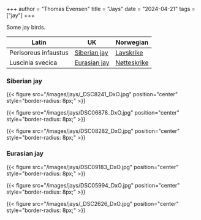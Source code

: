 +++
author = "Thomas Evensen"
title = "Jays"
date = "2024-04-21"
tags = ["jay"]
+++

Some jay birds.

<!--more-->

| Latin      | UK | Norwegian |
| --------- |  --------- |    --------- |
| Perisoreus infaustus | [Siberian jay](https://en.wikipedia.org/wiki/Siberian_jay) |  [Lavskrike](https://no.wikipedia.org/wiki/Lavskrike) |
| Luscinia svecica | [Eurasian jay](https://en.wikipedia.org/wiki/Eurasian_jay) |  [Nøtteskrike](https://no.wikipedia.org/wiki/Nøtteskrike) |

### Siberian jay

{{< figure src="/images/jays/_DSC8241_DxO.jpg" position="center" style="border-radius: 8px;" >}}

{{< figure src="/images/jays/DSC06878_DxO.jpg" position="center" style="border-radius: 8px;" >}}

{{< figure src="/images/jays/DSC08282_DxO.jpg" position="center" style="border-radius: 8px;" >}}

### Eurasian jay

{{< figure src="/images/jays/DSC09183_DxO.jpg" position="center" style="border-radius: 8px;" >}}

{{< figure src="/images/jays/DSC05994_DxO.jpg" position="center" style="border-radius: 8px;" >}}

{{< figure src="/images/jays/_DSC2626_DxO.jpg" position="center" style="border-radius: 8px;" >}}
